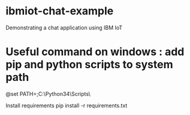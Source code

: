 # ibmiot-chat-example
Demonstrating a chat application using IBM IoT

# Useful command on windows : add pip and python scripts to system path
@set PATH=;C:\Python34\Scripts\

Install requirements
pip install -r requirements.txt